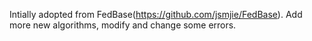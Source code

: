 
Intially adopted from FedBase(https://github.com/jsmjie/FedBase).
Add more new algorithms, modify and change some errors. 
